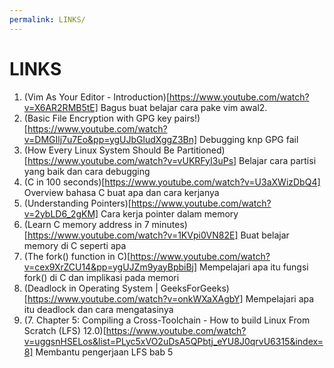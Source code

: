 ```yaml
---
permalink: LINKS/
---
```


# LINKS
1. (Vim As Your Editor - Introduction)[https://www.youtube.com/watch?v=X6AR2RMB5tE]
Bagus buat belajar cara pake vim awal2.
2. (Basic File Encryption with GPG key pairs!)[https://www.youtube.com/watch?v=DMGIlj7u7Eo&pp=ygUJbGludXggZ3Bn]
Debugging knp GPG fail
3. (How Every Linux System Should Be Partitioned)[https://www.youtube.com/watch?v=vUKRFyI3uPs]
Belajar cara partisi yang baik dan cara debugging
4. (C in 100 seconds)[https://www.youtube.com/watch?v=U3aXWizDbQ4]
Overview bahasa C buat apa dan cara kerjanya
5. (Understanding Pointers)[https://www.youtube.com/watch?v=2ybLD6_2gKM]
Cara kerja pointer dalam memory
6. (Learn C memory address in 7 minutes)[https://www.youtube.com/watch?v=1KVpi0VN82E]
Buat belajar memory di C seperti apa
7. (The fork() function in C)[https://www.youtube.com/watch?v=cex9XrZCU14&pp=ygUJZm9yayBpbiBj]
Mempelajari apa itu fungsi fork() di C dan implikasi pada memori
8. (Deadlock in Operating System | GeeksForGeeks)[https://www.youtube.com/watch?v=onkWXaXAgbY]
Mempelajari apa itu deadlock dan cara mengatasinya
9. (7. Chapter 5: Compiling a Cross-Toolchain - How to build Linux From Scratch (LFS) 12.0)[https://www.youtube.com/watch?v=uggsnHSELos&list=PLyc5xVO2uDsA5QPbtj_eYU8J0qrvU6315&index=8]
Membantu pengerjaan LFS bab 5

